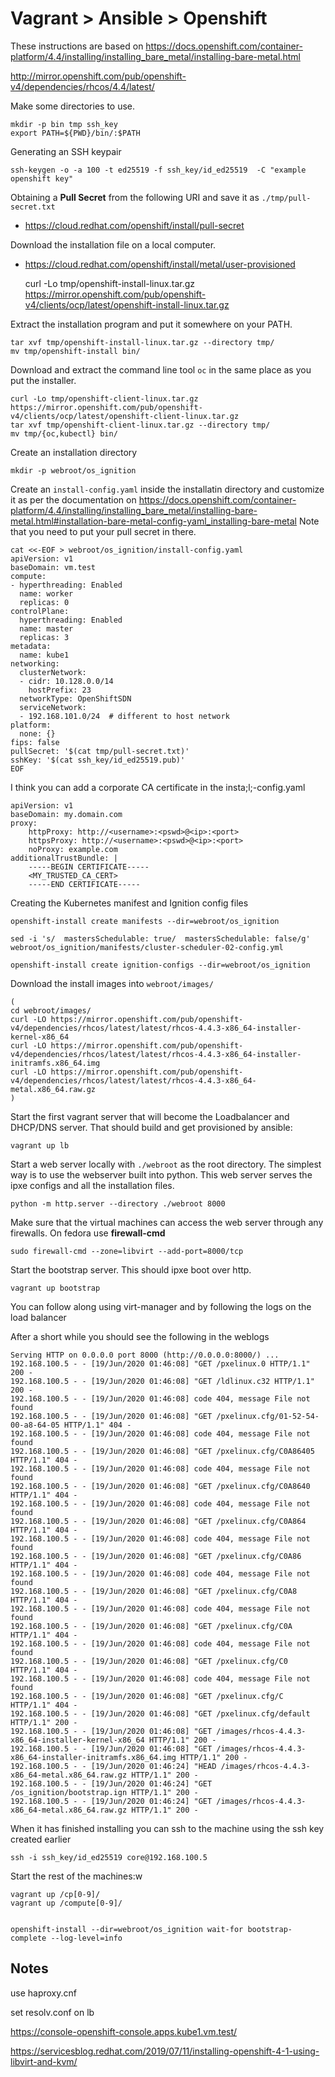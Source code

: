 # Vagrant > Ansible > Openshift

These instructions are based on https://docs.openshift.com/container-platform/4.4/installing/installing_bare_metal/installing-bare-metal.html

http://mirror.openshift.com/pub/openshift-v4/dependencies/rhcos/4.4/latest/

Make some directories to use.

    mkdir -p bin tmp ssh_key
    export PATH=${PWD}/bin/:$PATH

Generating an SSH keypair

    ssh-keygen -o -a 100 -t ed25519 -f ssh_key/id_ed25519  -C "example openshift key"


Obtaining a **Pull Secret** from the following URI and save it as
`./tmp/pull-secret.txt`

- https://cloud.redhat.com/openshift/install/pull-secret

Download the installation file on a local computer.

- https://cloud.redhat.com/openshift/install/metal/user-provisioned


    curl -Lo tmp/openshift-install-linux.tar.gz https://mirror.openshift.com/pub/openshift-v4/clients/ocp/latest/openshift-install-linux.tar.gz

Extract the installation program and put it somewhere on your PATH.


    tar xvf tmp/openshift-install-linux.tar.gz --directory tmp/
    mv tmp/openshift-install bin/

Download and extract the command line tool `oc` in the same place as you put
the installer.

    curl -Lo tmp/openshift-client-linux.tar.gz https://mirror.openshift.com/pub/openshift-v4/clients/ocp/latest/openshift-client-linux.tar.gz
    tar xvf tmp/openshift-client-linux.tar.gz --directory tmp/
    mv tmp/{oc,kubectl} bin/


Create an installation directory

    mkdir -p webroot/os_ignition

Create an `install-config.yaml` inside the installatin directory and customize
it as per the documentation on https://docs.openshift.com/container-platform/4.4/installing/installing_bare_metal/installing-bare-metal.html#installation-bare-metal-config-yaml_installing-bare-metal
Note that you need to put your pull secret in there.

    cat <<-EOF > webroot/os_ignition/install-config.yaml
    apiVersion: v1
    baseDomain: vm.test
    compute:
    - hyperthreading: Enabled
      name: worker
      replicas: 0
    controlPlane:
      hyperthreading: Enabled
      name: master
      replicas: 3
    metadata:
      name: kube1
    networking:
      clusterNetwork:
      - cidr: 10.128.0.0/14
        hostPrefix: 23
      networkType: OpenShiftSDN
      serviceNetwork:
      - 192.168.101.0/24  # different to host network
    platform:
      none: {}
    fips: false
    pullSecret: '$(cat tmp/pull-secret.txt)'
    sshKey: '$(cat ssh_key/id_ed25519.pub)'
    EOF

I think you can add a corporate CA certificate in the insta;l;-config.yaml

    apiVersion: v1
    baseDomain: my.domain.com
    proxy:
        httpProxy: http://<username>:<pswd>@<ip>:<port>
        httpsProxy: http://<username>:<pswd>@<ip>:<port>
        noProxy: example.com
    additionalTrustBundle: |
        -----BEGIN CERTIFICATE-----
        <MY_TRUSTED_CA_CERT>
        -----END CERTIFICATE-----

Creating the Kubernetes manifest and Ignition config files

    openshift-install create manifests --dir=webroot/os_ignition

    sed -i 's/  mastersSchedulable: true/  mastersSchedulable: false/g' webroot/os_ignition/manifests/cluster-scheduler-02-config.yml

    openshift-install create ignition-configs --dir=webroot/os_ignition





Download the install images into `webroot/images/`


    (
    cd webroot/images/
    curl -LO https://mirror.openshift.com/pub/openshift-v4/dependencies/rhcos/latest/latest/rhcos-4.4.3-x86_64-installer-kernel-x86_64
    curl -LO https://mirror.openshift.com/pub/openshift-v4/dependencies/rhcos/latest/latest/rhcos-4.4.3-x86_64-installer-initramfs.x86_64.img
    curl -LO https://mirror.openshift.com/pub/openshift-v4/dependencies/rhcos/latest/latest/rhcos-4.4.3-x86_64-metal.x86_64.raw.gz
    )



Start the first vagrant server that will become the Loadbalancer and DHCP/DNS
server. That should build and get provisioned by ansible:

    vagrant up lb

<!--
- https://traefik.192.168.100.2.xip.io:8443/dashboard/

Username:password is test:test or test1:test1
-->


Start a web server locally with `./webroot` as the root directory. The simplest
way is to use the webserver built into python. This web server serves the ipxe
configs and all the installation files.

    python -m http.server --directory ./webroot 8000

Make sure that the virtual machines can access the web server through any
firewalls. On fedora use **firewall-cmd**

    sudo firewall-cmd --zone=libvirt --add-port=8000/tcp


Start the bootstrap server. This should ipxe boot over http.

    vagrant up bootstrap

You can follow along using virt-manager and by following the logs on the load balancer

After a short while you should see the following in the weblogs

    Serving HTTP on 0.0.0.0 port 8000 (http://0.0.0.0:8000/) ...
    192.168.100.5 - - [19/Jun/2020 01:46:08] "GET /pxelinux.0 HTTP/1.1" 200 -
    192.168.100.5 - - [19/Jun/2020 01:46:08] "GET /ldlinux.c32 HTTP/1.1" 200 -
    192.168.100.5 - - [19/Jun/2020 01:46:08] code 404, message File not found
    192.168.100.5 - - [19/Jun/2020 01:46:08] "GET /pxelinux.cfg/01-52-54-00-a8-64-05 HTTP/1.1" 404 -
    192.168.100.5 - - [19/Jun/2020 01:46:08] code 404, message File not found
    192.168.100.5 - - [19/Jun/2020 01:46:08] "GET /pxelinux.cfg/C0A86405 HTTP/1.1" 404 -
    192.168.100.5 - - [19/Jun/2020 01:46:08] code 404, message File not found
    192.168.100.5 - - [19/Jun/2020 01:46:08] "GET /pxelinux.cfg/C0A8640 HTTP/1.1" 404 -
    192.168.100.5 - - [19/Jun/2020 01:46:08] code 404, message File not found
    192.168.100.5 - - [19/Jun/2020 01:46:08] "GET /pxelinux.cfg/C0A864 HTTP/1.1" 404 -
    192.168.100.5 - - [19/Jun/2020 01:46:08] code 404, message File not found
    192.168.100.5 - - [19/Jun/2020 01:46:08] "GET /pxelinux.cfg/C0A86 HTTP/1.1" 404 -
    192.168.100.5 - - [19/Jun/2020 01:46:08] code 404, message File not found
    192.168.100.5 - - [19/Jun/2020 01:46:08] "GET /pxelinux.cfg/C0A8 HTTP/1.1" 404 -
    192.168.100.5 - - [19/Jun/2020 01:46:08] code 404, message File not found
    192.168.100.5 - - [19/Jun/2020 01:46:08] "GET /pxelinux.cfg/C0A HTTP/1.1" 404 -
    192.168.100.5 - - [19/Jun/2020 01:46:08] code 404, message File not found
    192.168.100.5 - - [19/Jun/2020 01:46:08] "GET /pxelinux.cfg/C0 HTTP/1.1" 404 -
    192.168.100.5 - - [19/Jun/2020 01:46:08] code 404, message File not found
    192.168.100.5 - - [19/Jun/2020 01:46:08] "GET /pxelinux.cfg/C HTTP/1.1" 404 -
    192.168.100.5 - - [19/Jun/2020 01:46:08] "GET /pxelinux.cfg/default HTTP/1.1" 200 -
    192.168.100.5 - - [19/Jun/2020 01:46:08] "GET /images/rhcos-4.4.3-x86_64-installer-kernel-x86_64 HTTP/1.1" 200 -
    192.168.100.5 - - [19/Jun/2020 01:46:08] "GET /images/rhcos-4.4.3-x86_64-installer-initramfs.x86_64.img HTTP/1.1" 200 -
    192.168.100.5 - - [19/Jun/2020 01:46:24] "HEAD /images/rhcos-4.4.3-x86_64-metal.x86_64.raw.gz HTTP/1.1" 200 -
    192.168.100.5 - - [19/Jun/2020 01:46:24] "GET /os_ignition/bootstrap.ign HTTP/1.1" 200 -
    192.168.100.5 - - [19/Jun/2020 01:46:24] "GET /images/rhcos-4.4.3-x86_64-metal.x86_64.raw.gz HTTP/1.1" 200 -



When it has finished installing you can ssh to the machine using the ssh key
created earlier

    ssh -i ssh_key/id_ed25519 core@192.168.100.5

Start the rest of the machines:w


    vagrant up /cp[0-9]/
    vagrant up /compute[0-9]/


    openshift-install --dir=webroot/os_ignition wait-for bootstrap-complete --log-level=info




## Notes

use haproxy.cnf

set resolv.conf on lb

https://console-openshift-console.apps.kube1.vm.test/


https://servicesblog.redhat.com/2019/07/11/installing-openshift-4-1-using-libvirt-and-kvm/

